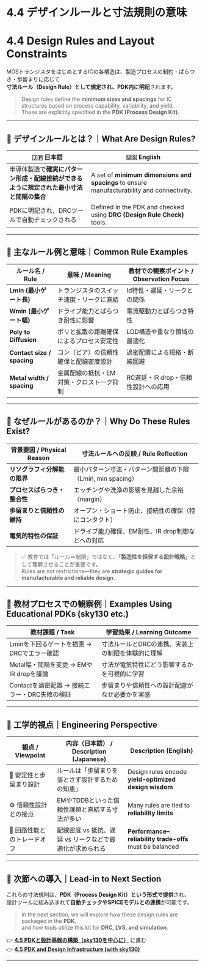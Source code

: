 # 4.4 デザインルールと寸法規則の意味  
# 4.4 Design Rules and Layout Constraints

MOSトランジスタをはじめとするICの各構造は、製造プロセスの制約・ばらつき・歩留まりに応じて  
**寸法ルール（Design Rule）として規定され、PDK内に明記**されます。

> Design rules define the **minimum sizes and spacings** for IC structures based on process capability, variability, and yield.  
> These are explicitly specified in the **PDK (Process Design Kit)**.

---

## 🧩 デザインルールとは？｜What Are Design Rules?

| 🇯🇵 日本語                                                                                 | 🇺🇸 English                                                                                   |
|------------------------------------------------------------------------------------------|----------------------------------------------------------------------------------------------|
| 半導体製造で**確実にパターン形成・配線接続ができるように規定された最小寸法と間隔の集合** | A set of **minimum dimensions and spacings** to ensure manufacturability and connectivity. |
| PDKに明記され、DRCツールで自動チェックされる                                                | Defined in the PDK and checked using **DRC (Design Rule Check)** tools.                    |

---

## 📏 主なルール例と意味｜Common Rule Examples

| ルール名 / Rule              | 意味 / Meaning                                      | 教材での観察ポイント / Observation Focus                  |
|-----------------------------|-----------------------------------------------------|-----------------------------------------------------------|
| **Lmin (最小ゲート長)**     | トランジスタのスイッチ速度・リークに直結           | Id特性・遅延・リークとの関係                             |
| **Wmin (最小ゲート幅)**     | ドライブ能力とばらつき耐性に影響                   | 電流駆動力とばらつき特性                                 |
| **Poly to Diffusion**        | ポリと拡散の距離確保によるプロセス安定性           | LDD構造や重なり領域の最適化                             |
| **Contact size / spacing**   | コン（ビア）の信頼性確保と配線密度設計             | 過密配置による短絡・断線回避                             |
| **Metal width / spacing**    | 金属配線の抵抗・EM対策・クロストーク抑制           | RC遅延・IR drop・信頼性設計への応用                     |

---

## 🧠 なぜルールがあるのか？｜Why Do These Rules Exist?

| 背景要因 / Physical Reason                  | 寸法ルールへの反映 / Rule Reflection                                      |
|--------------------------------------------|---------------------------------------------------------------------------|
| **リソグラフィ分解能の限界**               | 最小パターン寸法・パターン間距離の下限（Lmin, min spacing）              |
| **プロセスばらつき・整合性**               | エッチングや洗浄の影響を見越した余裕（margin）                           |
| **歩留まりと信頼性の維持**                 | オープン・ショート防止、接続性の確保（特にコンタクト）                  |
| **電気的特性の保証**                       | ドライブ能力確保、EM耐性、IR drop制御などへの対応                       |

> ✅ 教育では「ルール＝制限」ではなく、「**製造性を担保する設計戦略**」として理解させることが重要です。  
> Rules are not restrictions—they are **strategic guides for manufacturable and reliable design**.

---

## 🧪 教材プロセスでの観察例｜Examples Using Educational PDKs (sky130 etc.)

| 教材課題 / Task                                   | 学習効果 / Learning Outcome                                                  |
|---------------------------------------------------|-------------------------------------------------------------------------------|
| Lminを下回るゲートを描画 → DRCでエラー確認       | 寸法ルールとDRCの連携、実装上の制限を体験的に理解                          |
| Metal幅・間隔を変更 → EMやIR dropを議論          | 寸法が電気特性にどう影響するかを可視的に学習                               |
| Contactを過密配置 → 接続エラー・DRC失敗の検証    | 歩留まりや信頼性への設計配慮がなぜ必要かを実感                             |

---

## 📘 工学的視点｜Engineering Perspective

| 観点 / Viewpoint             | 内容（日本語） / Description (Japanese)                          | Description (English)                                 |
|-----------------------------|------------------------------------------------------------------|--------------------------------------------------------|
| 🧩 安定性と歩留まり設計     | ルールは「歩留まりを落とさず設計するための知恵」               | Design rules encode **yield-optimized design wisdom** |
| ⚙️ 信頼性設計との接点       | EMやTDDBといった信頼性課題と直結する寸法が多い                | Many rules are tied to **reliability limits**         |
| 📐 回路性能とのトレードオフ | 配線密度 vs 抵抗、遅延 vs リークなどで最適化が求められる       | **Performance–reliability trade-offs** must be balanced |

---

## 🔄 次節への導入｜Lead-in to Next Section

これらの寸法規則は、**PDK（Process Design Kit）という形式で提供**され、  
設計ツールに組み込まれて**自動チェックやSPICEモデルとの連携**が可能です。

> In the next section, we will explore how these design rules are packaged in the **PDK**,  
> and how tools utilize this kit for **DRC, LVS, and simulation**.

👉 [**4.5 PDKと設計基盤の構築（sky130を中心に）**](4.5_pdk_and_design_infra.md) に進む  
👉 [**4.5 PDK and Design Infrastructure (with sky130)**](4.5_pdk_and_design_infra.md)

---
